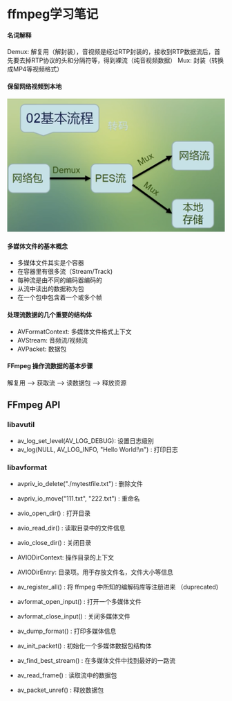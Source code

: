 # ffmpeg学习笔记

<!--
create time: 2019-11-19 21:20:48
Author: <TODO: 请写上你的名字>

This file is created by Marboo<http://marboo.io> template file $MARBOO_HOME/.media/starts/default.md
本文件由 Marboo<http://marboo.io> 模板文件 $MARBOO_HOME/.media/starts/default.md 创建
-->

#### 名词解释

Demux: 解复用（解封装），音视频是经过RTP封装的，接收到RTP数据流后，首先要去掉RTP协议的头和分隔符等，得到裸流（纯音视频数据）
Mux: 封装（转换成MP4等视频格式）

#### 保留网络视频到本地

![](./images/ffmpeg入门学习/保存网络视频到本地基本流程.png)

#### 多媒体文件的基本概念

* 多媒体文件其实是个容器
* 在容器里有很多流（Stream/Track)
* 每种流是由不同的编码器编码的
* 从流中读出的数据称为包
* 在一个包中包含着一个或多个帧

#### 处理流数据的几个重要的结构体

* AVFormatContext: 多媒体文件格式上下文
* AVStream: 音频流/视频流
* AVPacket: 数据包

#### FFmpeg 操作流数据的基本步骤

解复用 --> 获取流 --> 读数据包 --> 释放资源

## FFmpeg API

### libavutil

* av_log_set_level(AV_LOG_DEBUG): 设置日志级别
* av_log(NULL, AV_LOG_INFO, "Hello World!\n") : 打印日志

### libavformat

* avpriv_io_delete("./mytestfile.txt") : 删除文件
* avpriv_io_move("111.txt", "222.txt") : 重命名

* avio_open_dir() : 打开目录
* avio_read_dir() : 读取目录中的文件信息
* avio_close_dir() : 关闭目录
* AVIODirContext: 操作目录的上下文
* AVIODirEntry: 目录项。用于存放文件名，文件大小等信息

* av_register_all() : 将 ffmpeg 中所知的编解码库等注册进来 （duprecated)
* avformat_open_input() : 打开一个多媒体文件
* avformat_close_input() : 关闭多媒体文件
* av_dump_format() : 打印多媒体信息

* av_init_packet() : 初始化一个多媒体数据包结构体
* av_find_best_stream() : 在多媒体文件中找到最好的一路流
* av_read_frame() : 读取流中的数据包
* av_packet_unref() : 释放数据包